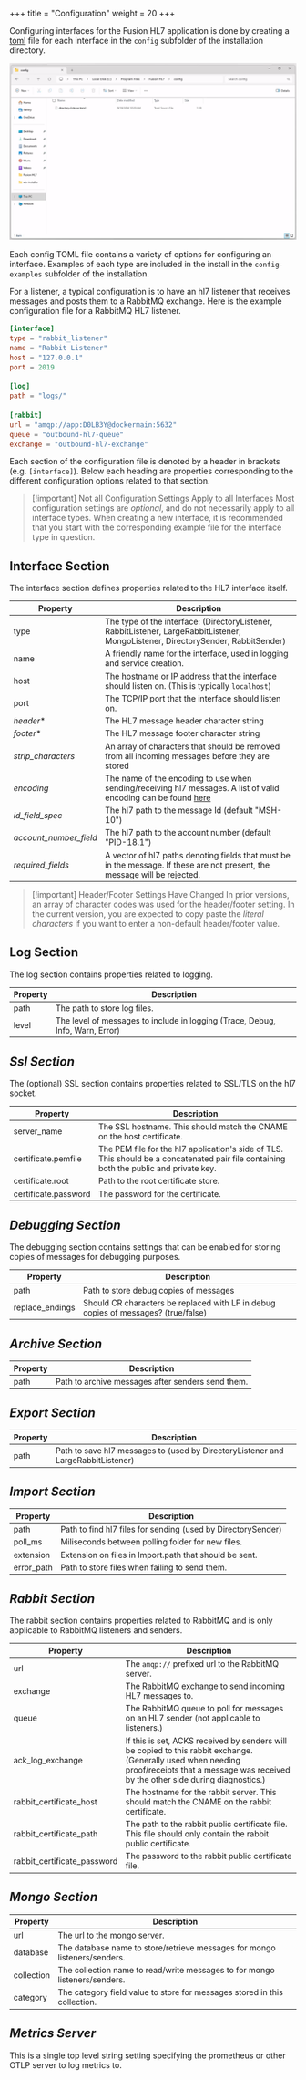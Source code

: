 +++
title = "Configuration"
weight = 20
+++

Configuring interfaces for the Fusion HL7 application is done by creating a [toml](http://toml.io) 
file for each interface in the `config` subfolder of the installation directory.

![Configuration Folder](config-folder.png)

Each config TOML file contains a variety of options for configuring an interface.
Examples of each type are included in the install in the `config-examples` subfolder of
the installation.

For a listener, a typical configuration is to have an hl7 listener that receives messages
and posts them to a RabbitMQ exchange.  Here is the example configuration file for a
RabbitMQ HL7 listener.

```toml
[interface]
type = "rabbit_listener"
name = "Rabbit Listener"
host = "127.0.0.1"
port = 2019

[log]
path = "logs/"

[rabbit]
url = "amqp://app:D0LB3Y@dockermain:5632"
queue = "outbound-hl7-queue"
exchange = "outbound-hl7-exchange"
```

Each section of the configuration file is denoted by a header in brackets
(e.g. `[interface]`).  Below each heading are properties corresponding to the 
different configuration options related to that section.

> [!important] Not all Configuration Settings Apply to all Interfaces
Most configuration settings are *optional*, and do not necessarily apply to all interface
types.  When creating a new interface, it is recommended that you start with the corresponding
example file for the interface type in question.

## Interface Section

The interface section defines properties related to the HL7 interface itself.

| Property               | Description                                                |
| ---------------------- | ---------------------------------------------------------- |
| type                   | The type of the interface: (DirectoryListener, RabbitListener, LargeRabbitListener, MongoListener, DirectorySender, RabbitSender) |
| name                   | A friendly name for the interface, used in logging and service creation. |
| host                   | The hostname or IP address that the interface should listen on.  (This is typically `localhost`) |
| port                   | The TCP/IP port that the interface should listen on. |
| *header**              | The HL7 message header character string |
| *footer**              | The HL7 message footer character string |
| *strip_characters*     | An array of characters that should be removed from all incoming messages before they are stored |
| *encoding*             | The name of the encoding to use when sending/receiving hl7 messages.  A list of valid encoding can be found [here](https://encoding.spec.whatwg.org/#concept-encoding-get) |
| *id_field_spec*        | The hl7 path to the message Id (default "MSH-10") |
| *account_number_field* | The hl7 path to the account number (default "PID-18.1") |
| *required_fields*      | A vector of hl7 paths denoting fields that must be in the message.  If these are not present, the message will be rejected. |
 
> [!important] Header/Footer Settings Have Changed
> In prior versions, an array of character codes was used for the header/footer setting.
> In the current version, you are expected to copy paste the *literal characters* if you
> want to enter a non-default header/footer value.

## Log Section

The log section contains properties related to logging.

| Property      | Description                                                |
| ------------- | ---------------------------------------------------------- |
| path          | The path to store log files.                               |
| level         | The level of messages to include in logging (Trace, Debug, Info, Warn, Error) |

## *Ssl Section*

The (optional) SSL section contains properties related to SSL/TLS on the hl7 socket.

| Property             | Description                                                |
| -------------------- | ---------------------------------------------------------- |
| server_name          | The SSL hostname.  This should match the CNAME on the host certificate. |
| certificate.pemfile  | The PEM file for the hl7 application's side of TLS.  This should be a concatenated pair file containing both the public and private key. |
| certificate.root     | Path to the root certificate store. |
| certificate.password | The password for the certificate. |

## *Debugging Section*

The debugging section contains settings that can be enabled for storing copies of
messages for debugging purposes.

| Property        | Description                                                |
| --------------- | ---------------------------------------------------------- |
| path            | Path to store debug copies of messages |
| replace_endings | Should CR characters be replaced with LF in debug copies of messages? (true/false) |

## *Archive Section*

| Property      | Description                                                |
| ------------- | ---------------------------------------------------------- |
| path          | Path to archive messages after senders send them. |

## *Export Section*

| Property      | Description                                                |
| ------------- | ---------------------------------------------------------- |
| path          | Path to save hl7 messages to (used by DirectoryListener and LargeRabbitListener) |

## *Import Section*

| Property      | Description                                                |
| ------------- | ---------------------------------------------------------- |
| path          | Path to find hl7 files for sending (used by DirectorySender) |
| poll_ms       | Miliseconds between polling folder for new files. |
| extension     | Extension on files in Import.path that should be sent. |
| error_path    | Path to store files when failing to send them. |

## *Rabbit Section*

The rabbit section contains properties related to RabbitMQ and is only applicable
to RabbitMQ listeners and senders.

| Property                    | Description                                                |
| --------------------------- | ---------------------------------------------------------- |
| url                         | The `amqp://` prefixed url to the RabbitMQ server.         |
| exchange                    | The RabbitMQ exchange to send incoming HL7 messages to.    |
| queue                       | The RabbitMQ queue to poll for messages on an HL7 sender (not applicable to listeners.) |
| ack_log_exchange            | If this is set, ACKS received by senders will be copied to this rabbit exchange.  (Generally used when needing proof/receipts that a message was received by the other side during diagnostics.) |
| rabbit_certificate_host     | The hostname for the rabbit server.  This should match the CNAME on the rabbit certificate. |
| rabbit_certificate_path     | The path to the rabbit public certificate file. This file should only contain the rabbit public certificate. |
| rabbit_certificate_password | The password to the rabbit public certificate file. |


## *Mongo Section*

| Property      | Description                                                |
| ------------- | ---------------------------------------------------------- |
| url           | The url to the mongo server. |
| database      | The database name to store/retrieve messages for mongo listeners/senders. |
| collection    | The collection name to read/write messages to for mongo listeners/senders. |
| category      | The category field value to store for messages stored in this collection. |

## *Metrics Server*

This is a single top level string setting specifying the prometheus or other OTLP server
to log metrics to.
